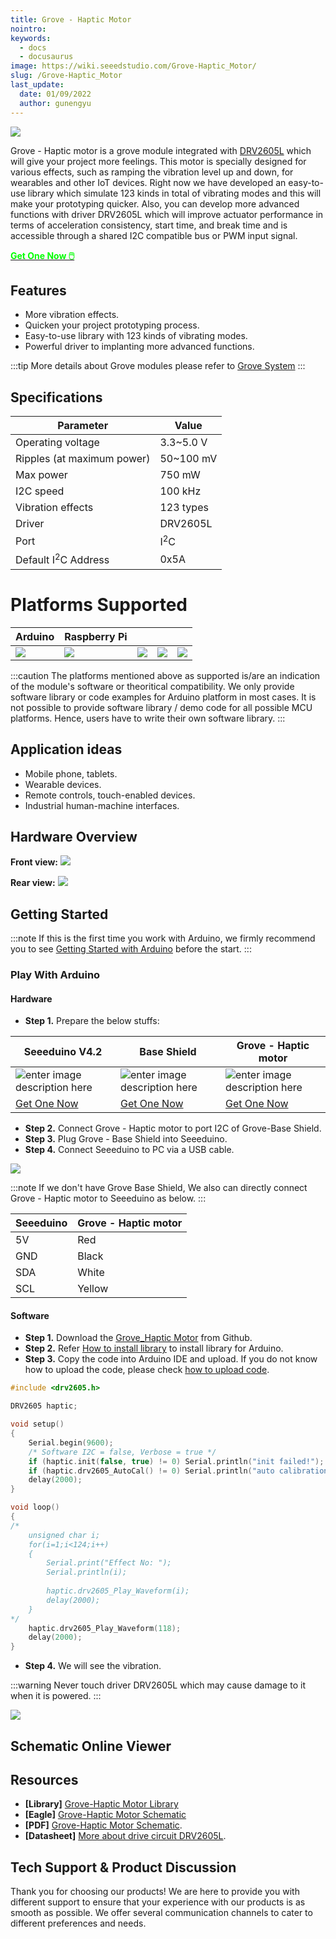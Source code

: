 ```yaml
---
title: Grove - Haptic Motor
nointro:
keywords:
  - docs
  - docusaurus
image: https://wiki.seeedstudio.com/Grove-Haptic_Motor/
slug: /Grove-Haptic_Motor
last_update:
  date: 01/09/2022
  author: gunengyu
---
```


![](https://files.seeedstudio.com/wiki/Grove-Haptic_Motor/img/bazaar884534_1.jpg)

Grove - Haptic motor is a grove module integrated with [DRV2605L](http://www.ti.com/product/DRV2605L) which will give your project more feelings. This motor is specially designed for various effects, such as ramping the vibration level up and down, for wearables and other IoT devices. Right now we have developed an easy-to-use library which simulate 123 kinds in total of vibrating modes and this will make your prototyping quicker. Also, you can develop more advanced functions with driver DRV2605L which will improve actuator performance in terms of acceleration consistency, start time, and break time and is accessible through a shared I2C compatible bus or PWM input signal.

<div class="get_one_now_container" style={{textAlign: 'center'}}>
    <a class="get_one_now_item" href="https://www.seeedstudio.com/Grove-Haptic-Motor-p-2546.html"><strong><span><font color={'FFFFFF'} size={"4"}> Get One Now 🖱️</font></span></strong>
    </a>
</div>

## Features

- More vibration effects.
- Quicken your project prototyping process.
- Easy-to-use library with 123 kinds of vibrating modes.
- Powerful driver to implanting more advanced functions.

:::tip
    More details about Grove modules please refer to [Grove System](https://wiki.seeedstudio.com/Grove_System/)
:::

## Specifications

| Parameter                      | Value          |
|--------------------------------|----------------|
| Operating voltage              | 3.3~5.0 V      |
| Ripples (at maximum power)     | 50~100 mV      |
| Max power                      | 750 mW         |
| I2C speed                      | 100 kHz        |
| Vibration effects              | 123 types      |
| Driver                         | DRV2605L       |
| Port                           | I<sup>2</sup>C |
| Default I<sup>2</sup>C Address | 0x5A           |

# Platforms Supported

| Arduino                                                                                             | Raspberry Pi                                                                                             |                                                                                                 |                                                                                                          |                                                                                                    |
|-----------------------------------------------------------------------------------------------------|----------------------------------------------------------------------------------------------------------|-------------------------------------------------------------------------------------------------|---------------------------------------------------------------------------------------------------|----------------------------------------------------------------------------------------------------|
| ![](https://files.seeedstudio.com/wiki/wiki_english/docs/images/arduino_logo.jpg) | ![](https://files.seeedstudio.com/wiki/wiki_english/docs/images/raspberry_pi_logo_n.jpg) | ![](https://files.seeedstudio.com/wiki/wiki_english/docs/images/bbg_logo_n.jpg) | ![](https://files.seeedstudio.com/wiki/wiki_english/docs/images/wio_logo_n.jpg) | ![](https://files.seeedstudio.com/wiki/wiki_english/docs/images/linkit_logo.jpg) |

:::caution
    The platforms mentioned above as supported is/are an indication of the module's software or theoritical compatibility. We only provide software library or code examples for Arduino platform in most cases. It is not possible to provide software library / demo code for all possible MCU platforms. Hence, users have to write their own software library.
:::

## Application ideas

- Mobile phone, tablets.
- Wearable devices.
- Remote controls, touch-enabled devices.
- Industrial human-machine interfaces.

## Hardware Overview

**Front view:**
![](https://files.seeedstudio.com/wiki/Grove-Haptic_Motor/img/bazaar884534_1.jpg)

**Rear view:**
![](https://files.seeedstudio.com/wiki/Grove-Haptic_Motor/img/Grove_Haptic_Motor_back.jpg)

## Getting Started

:::note
    If this is the first time you work with Arduino, we firmly recommend you to see [Getting Started with Arduino](https://wiki.seeedstudio.com/Getting_Started_with_Arduino/) before the start.
:::

### Play With Arduino

#### Hardware

- **Step 1.** Prepare the below stuffs:

| Seeeduino V4.2 | Base Shield|  Grove - Haptic motor |
|--------------|-------------|-----------------|
|![enter image description here](https://files.seeedstudio.com/wiki/Grove_Light_Sensor/images/gs_1.jpg)|![enter image description here](https://files.seeedstudio.com/wiki/Grove_Light_Sensor/images/gs_4.jpg)|![enter image description here](https://files.seeedstudio.com/wiki/Grove-Haptic_Motor/img/bazaar884534_1s.jpg)|
|[Get One Now](https://www.seeedstudio.com/Seeeduino-V4.2-p-2517.html)|[Get One Now](https://www.seeedstudio.com/Base-Shield-V2-p-1378.html)|[Get One Now](https://www.seeedstudio.com/depot/Grove%C2%A0%C2%A0Haptic%C2%A0Motor-p-2546.html)|

- **Step 2.** Connect Grove - Haptic motor to port I2C of Grove-Base Shield.
- **Step 3.** Plug Grove - Base Shield into Seeeduino.
- **Step 4.** Connect Seeeduino to PC via a USB cable.

![](https://files.seeedstudio.com/wiki/Grove-Haptic_Motor/img/Grove_haptic_motor_connection.jpg)

:::note
 If we don't have Grove Base Shield, We also can directly connect Grove - Haptic motor to Seeeduino as below.
:::

| Seeeduino       | Grove - Haptic motor |
|---------------|-------------------------|
| 5V           | Red                     |
| GND           | Black                   |
|SDA  | White                   |
|SCL             | Yellow                  |

#### Software

- **Step 1.** Download the [Grove_Haptic Motor](https://github.com/Seeed-Studio/Grove_Haptic_Motor/archive/master.zip) from Github.
- **Step 2.** Refer [How to install library](https://wiki.seeedstudio.com/How_to_install_Arduino_Library) to install library for Arduino.
- **Step 3.** Copy the code into Arduino IDE and upload. If you do not know how to upload the code, please check [how to upload code](https://wiki.seeedstudio.com/Upload_Code/).

```c++
#include <drv2605.h>

DRV2605 haptic;

void setup()
{
    Serial.begin(9600);
    /* Software I2C = false, Verbose = true */
    if (haptic.init(false, true) != 0) Serial.println("init failed!");
    if (haptic.drv2605_AutoCal() != 0) Serial.println("auto calibration failed!");
    delay(2000);
}

void loop()
{
/*
    unsigned char i;
    for(i=1;i<124;i++)
    {
        Serial.print("Effect No: ");
        Serial.println(i);
        
        haptic.drv2605_Play_Waveform(i);
        delay(2000);
    }
*/
    haptic.drv2605_Play_Waveform(118);
    delay(2000);
}
```

- **Step 4.** We will see the vibration.

:::warning
    Never touch driver DRV2605L which may cause damage to it when it is powered.
:::

![](https://files.seeedstudio.com/wiki/Grove-Haptic_Motor/img/Grove_Haptic_Motor_cautions.png)

## Schematic Online Viewer

<div className="altium-ecad-viewer" data-project-src="https://files.seeedstudio.com/wiki/Grove-Haptic_Motor/res/Grove_Haptic_Motor_v0.9_Eagle.zip" style={{borderRadius: '0px 0px 4px 4px', height: 500, borderStyle: 'solid', borderWidth: 1, borderColor: 'rgb(241, 241, 241)', overflow: 'hidden', maxWidth: 1280, maxHeight: 700, boxSizing: 'border-box'}}>
</div>

## Resources

- **[Library]** [Grove-Haptic Motor Library](https://github.com/Seeed-Studio/Grove_Haptic_Motor)
- **[Eagle]** [Grove-Haptic Motor Schematic](https://files.seeedstudio.com/wiki/Grove-Haptic_Motor/res/Grove_Haptic_Motor_v0.9_Eagle.zip)
- **[PDF]** [Grove-Haptic Motor Schematic](https://files.seeedstudio.com/wiki/Grove-Haptic_Motor/res/Grove_Haptic_Motor_v0.9_SCH.pdf).
- **[Datasheet]** [More about drive circuit DRV2605L](http://www.ti.com/product/DRV2605L).

## Tech Support & Product Discussion

Thank you for choosing our products! We are here to provide you with different support to ensure that your experience with our products is as smooth as possible. We offer several communication channels to cater to different preferences and needs.

<div class="button_tech_support_container">
<a href="https://forum.seeedstudio.com/" class="button_forum"></a> 
<a href="https://www.seeedstudio.com/contacts" class="button_email"></a>
</div>

<div class="button_tech_support_container">
<a href="https://discord.gg/eWkprNDMU7" class="button_discord"></a> 
<a href="https://github.com/Seeed-Studio/wiki-documents/discussions/69" class="button_discussion"></a>
</div>
